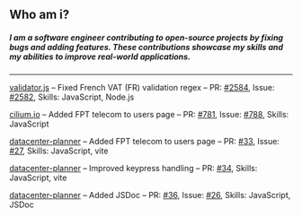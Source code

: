 ## Who am i?
##### I am a software engineer contributing to open-source projects by fixing bugs and adding features. These contributions showcase my skills and my abilities to improve real-world applications.
---

[validator.js](https://github.com/validatorjs/validator.js) – 
Fixed French VAT (FR) validation regex – 
PR: [#2584](https://github.com/validatorjs/validator.js/pull/2584), 
Issue: [#2582](https://github.com/validatorjs/validator.js/issues/2582),
Skills: JavaScript, Node.js

[cilium.io](https://github.com/cilium/cilium.io) – 
Added FPT telecom to users page – 
PR: [#781](https://github.com/cilium/cilium.io/pull/781), 
Issue: [#788](https://github.com/cilium/cilium.io/issues/778), 
Skills: JavaScript

[datacenter-planner](https://github.com/2listic/datacenter-planner) – 
Added FPT telecom to users page – 
PR: [#33](https://github.com/2listic/datacenter-planner/pull/33), 
Issue: [#27](https://github.com/2listic/datacenter-planner/issues/27), 
Skills: JavaScript, vite

[datacenter-planner](https://github.com/2listic/datacenter-planner) – 
Improved keypress handling – 
PR: [#34](https://github.com/2listic/datacenter-planner/pull/34), 
Skills: JavaScript, vite

[datacenter-planner](https://github.com/2listic/datacenter-planner) – 
Added JSDoc – 
PR: [#36](https://github.com/2listic/datacenter-planner/pull/36), 
Issue: [#26](https://github.com/2listic/datacenter-planner/issues/26), 
Skills: JavaScript, JSDoc